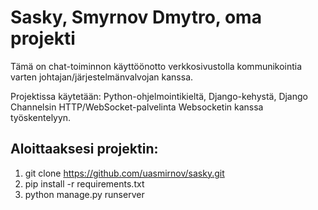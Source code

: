 # Sasky, Smyrnov Dmytro, oma projekti

Tämä on chat-toiminnon käyttöönotto verkkosivustolla kommunikointia varten johtajan/järjestelmänvalvojan kanssa.

Projektissa käytetään: Python-ohjelmointikieltä, Django-kehystä, Django Channelsin HTTP/WebSocket-palvelinta Websocketin kanssa työskentelyyn.

## Aloittaaksesi projektin:

1. git clone https://github.com/uasmirnov/sasky.git
2. pip install -r requirements.txt
3. python manage.py runserver